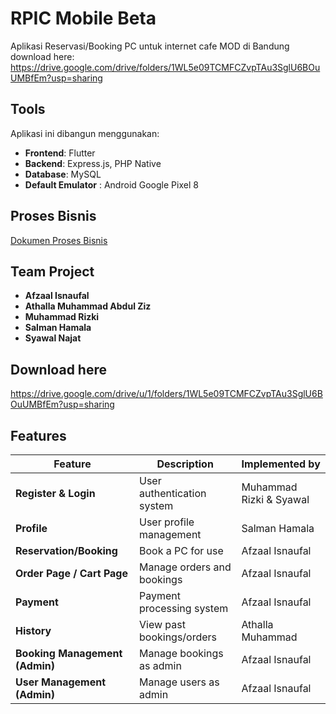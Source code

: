 # RPIC Mobile Beta  
Aplikasi Reservasi/Booking PC untuk internet cafe MOD di Bandung  
download here: https://drive.google.com/drive/folders/1WL5e09TCMFCZvpTAu3SglU6BOuUMBfEm?usp=sharing
## Tools  
Aplikasi ini dibangun menggunakan:  
- **Frontend**: Flutter  
- **Backend**: Express.js, PHP Native  
- **Database**: MySQL  
- **Default Emulator** : Android Google Pixel 8
## Proses Bisnis  
[Dokumen Proses Bisnis](https://docs.google.com/document/d/1YLE1TthRlbKCURHzKLMr836mLhiX6AVS1KaDypxz8B8/edit?tab=t.0)  

## Team Project  
- **Afzaal Isnaufal**  
- **Athalla Muhammad Abdul Ziz**  
- **Muhammad Rizki**  
- **Salman Hamala**  
- **Syawal Najat**  

## Download here
https://drive.google.com/drive/u/1/folders/1WL5e09TCMFCZvpTAu3SglU6BOuUMBfEm?usp=sharing
## Features  

| **Feature**                     | **Description**             | **Implemented by**      |  
|----------------------------------|-----------------------------|--------------------------|  
| **Register & Login**            | User authentication system  | Muhammad Rizki & Syawal |  
| **Profile**                     | User profile management     | Salman Hamala           |  
| **Reservation/Booking**         | Book a PC for use           | Afzaal Isnaufal         |  
| **Order Page / Cart Page**      | Manage orders and bookings  | Afzaal Isnaufal         |  
| **Payment**                     | Payment processing system   | Afzaal Isnaufal         |  
| **History**                     | View past bookings/orders   | Athalla Muhammad        |  
| **Booking Management (Admin)**  | Manage bookings as admin    | Afzaal Isnaufal         |  
| **User Management (Admin)**     | Manage users as admin       | Afzaal Isnaufal         |  
